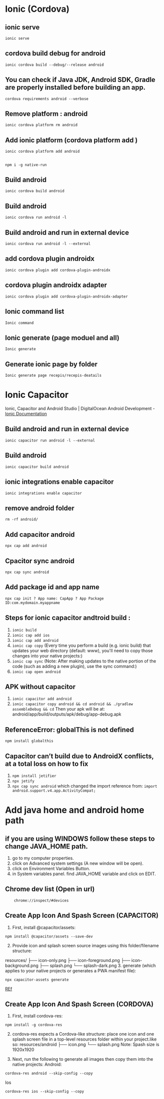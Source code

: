 # Ionic (Cordova)
## ionic serve
```
ionic serve
```
## cordova build debug for android
```
ionic cordova build --debug/--release android
```
## You can check if Java JDK, Android SDK, Gradle are properly installed before building an app.
```
cordova requirements android --verbose 
```
## Remove platform : android
```
ionic cordova platform rm android
```
## Add ionic platform  (cordova platform add <platform>)
```
ionic cordova platform add android
```
## 
```
npm i -g native-run
```
## Build android 
```
ionic cordova build android
```
## Build android
```
ionic cordova run android -l
```
 ## Build android and run in external device
```
ionic cordova run android -l --external
```
##  add cordova plugin androidx
```
ionic cordova plugin add cordova-plugin-androidx
```
## cordova plugin androidx adapter
```
ionic cordova plugin add cordova-plugin-androidx-adapter
```
## Ionic command list 
```
Ionic command
```
## Ionic generate (page moduel and all)
```
Ionic generate
```
## Generate ionic page by folder
```
Ionic generate page recepis/recepis-deatails
```

# Ionic Capacitor
Ionic, Capacitor and Android Studio | DigitalOcean Android Development - [Ionic Documentation](ionicframework.com)
## Build android and run in external device
```
ionic capacitor run android -l --external
```
## Build android 
```
ionic capacitor build android
```
## ionic integrations enable capacitor
```
ionic integrations enable capacitor
```
## remove android folder
```
rm -rf android/
```
## Add capacitor android
```
npx cap add android
```
## Cpacitor sync android
```
npx cap sync android
```
## Add package id and app name 
```
npx cap init ? App name: CapApp ? App Package ID:com.mydomain.myappname
```

## Steps for ionic capacitor andtroid build : 
1. ```ionic build```
2. ```ionic cap add ios```
3. ```ionic cap add android```
4. ```ionic cap copy``` (Every time you perform a build (e.g. ionic build) that updates your web directory (default: www),
 you'll need to copy those changes into your native projects:)
5. ```ionic cap sync``` (Note: After making updates to the native portion of the code (such as adding a new plugin), use the sync command:)
6. ```ionic cap open android```

## APK without capacitor
1. ```ionic capacitor add android ```
2. ```ionic capacitor copy android && cd android && ./gradlew assembleDebug && cd``` 
Then your apk will be at:
android/app/build/outputs/apk/debug/app-debug.apk


## ReferenceError: globalThis is not defined
```
npm install globalthis
```
## Capacitor can’t build due to AndroidX conflicts, at a total loss on how to fix

1. ```npm install jetifier```
2. ```npx jetify ```
3. ```npx cap sync android```
which changed the import reference from: `import android.support.v4.app.ActivityCompat;`

# Add java home and android home path
## if you are using WINDOWS follow these steps to change JAVA_HOME path.

1. go to my computer properties.
2. click on Advanced system settings (A new window will be open).
3. click on Environment Variables Button.
4. in System variables panel. find JAVA_HOME variable and click on EDIT.


## Chrome dev list (Open in url)
   
```
    chrome://inspect/#devices
```



## Create App Icon And Spash Screen  (CAPACITOR)
1. First, install @capacitor/assets:
```
npm install @capacitor/assets --save-dev

```
2. Provide icon and splash screen source images using this folder/filename structure:

resources/
├── icon-only.png
├── icon-foreground.png
├── icon-background.png
├── splash.png
└── splash-dark.png
3.  generate (which applies to your native projects or generates a PWA manifest file):
```
npx capacitor-assets generate

```


[REf](https://capacitorjs.com/docs/guides/splash-screens-and-icons)
## Create App Icon And Spash Screen  (CORDOVA)

1. First, install cordova-res: 

```
npm install -g cordova-res
```
2. cordova-res expects a Cordova-like structure: place one icon and one splash screen file in a top-level resources folder within your project.like so: 
resources/android
├── icon.png
└── splash.png
 Note: Spash size is 1920x1920 

3. Next, run the following to generate all images then copy them into the native projects:
Android: 
```
cordova-res android --skip-config --copy

```
Ios
```
cordova-res ios --skip-config --copy
```

